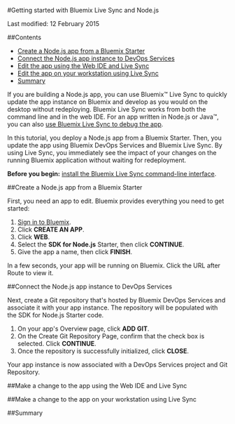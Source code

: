 #Getting started with Bluemix Live Sync and Node.js

Last modified: 12 February 2015

##Contents
* [Create a Node.js app from a Bluemix Starter](#create)
* [Connect the Node.js app instance to DevOps Services](#connect)
* [Edit the app using the Web IDE and Live Sync](#edit_ide)
* [Edit the app on your workstation using Live Sync](#edit_local)
* [Summary](#summary)

<!--
- Create a a Node.js app from a bluemix boiler plate
- Press ADD GIT
- Press Edit Code
- Turn on Live Edit
- Press Open URL to open a browser on the running app
- Make a change (static file)
- See it appear in a browser
- Make a change (node module)
- Press restart
- See it appear in a browser
- Download the CLI from the project page
- Set up a synchronization directory
- Edit a file locally
- See the change immediately in the browser
- See how changes you make in the desktop stay in sync with the Web IDE (browser refresh unfortunately needed)
- Learn how to start, stop, and (quick) restart, the app from the CLI
- Talk about how you can check in to Git from either desktop or CLI
-->

If you are building a Node.js app, you can use Bluemix™ Live Sync to quickly update the app instance on Bluemix and develop as you would on the desktop without redeploying. Bluemix Live Sync works from both the command line and in the web IDE. For an app written in Node.js or Java™, you can also [use Bluemix Live Sync to debug the app][2].

In this tutorial, you deploy a Node.js app from a Bluemix Starter. Then, you update the app using Bluemix DevOps Services and Bluemix Live Sync. By using Live Sync, you immediately see the impact of your changes on the running Bluemix application without waiting for redeployment.

**Before you begin:** [install the Bluemix Live Sync command-line interface][1].

<a name='create'></a>
##Create a Node.js app from a Bluemix Starter

First, you need an app to edit. Bluemix provides everything you need to get started:

1. [Sign in to Bluemix][3].
2. Click **CREATE AN APP**.
3. Click **WEB**.
4. Select the **SDK for Node.js** Starter, then click **CONTINUE**.
5. Give the app a name, then click **FINISH**.

In a few seconds, your app will be running on Bluemix. Click the URL after Route to view it.

<a name='connect'></a>
##Connect the Node.js app instance to DevOps Services

Next, create a Git repository that's hosted by Bluemix DevOps Services and associate it with your app instance. The repository will be populated with the SDK for Node.js Starter code.

1. On your app's Overview page, click **ADD GIT**.
2. On the Create Git Repository Page, confirm that the check box is selected. Click **CONTINUE**.
3. Once the repository is successfully initialized, click **CLOSE**. 

Your app instance is now associated with a DevOps Services project and Git Repository.

<a name='edit_ide'></a>
##Make a change to the app using the Web IDE and Live Sync

<a name='edit_local'></a>
##Make a change to the app on your workstation using Live Sync

<a name='summary'></a>
##Summary

[1]: http://livesync.mybluemix.net/downloads/blive_setup.msi
[2]: https://www.ng.bluemix.net/docs/#manageapps/bluemixlive.html#bluemixlivedebugger
[3]: https://console.ng.bluemix.net/
